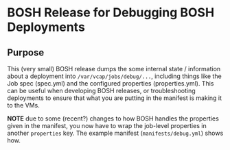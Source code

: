# BOSH Release for Debugging BOSH Deployments

## Purpose

This (very small) BOSH release dumps the some internal state /
information about a deployment into `/var/vcap/jobs/debug/...`,
including things like the Job spec (spec.yml) and the configured
properties (properties.yml).  This can be useful when developing
BOSH releases, or troubleshooting deployments to ensure that what
you are putting in the manifest is making it to the VMs.

**NOTE** due to some (recent?) changes to how BOSH handles the
properties given in the manifest, you now have to wrap the
job-level properties in another `properties` key.  The example
manifest (`manifests/debug.yml`) shows how.
